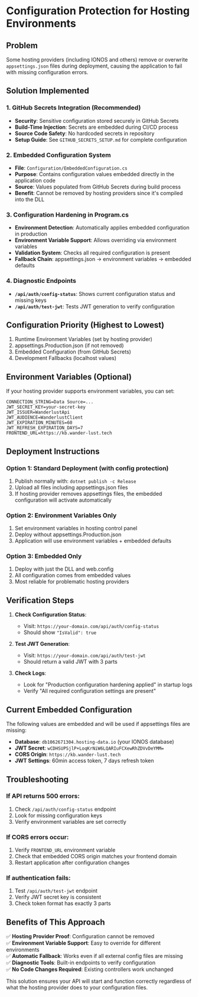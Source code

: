 # Configuration Protection for Hosting Environments

## Problem
Some hosting providers (including IONOS and others) remove or overwrite `appsettings.json` files during deployment, causing the application to fail with missing configuration errors.

## Solution Implemented

### 1. GitHub Secrets Integration (Recommended)
- **Security**: Sensitive configuration stored securely in GitHub Secrets
- **Build-Time Injection**: Secrets are embedded during CI/CD process
- **Source Code Safety**: No hardcoded secrets in repository
- **Setup Guide**: See `GITHUB_SECRETS_SETUP.md` for complete configuration

### 2. Embedded Configuration System
- **File**: `Configuration/EmbeddedConfiguration.cs`
- **Purpose**: Contains configuration values embedded directly in the application code
- **Source**: Values populated from GitHub Secrets during build process
- **Benefit**: Cannot be removed by hosting providers since it's compiled into the DLL

### 3. Configuration Hardening in Program.cs
- **Environment Detection**: Automatically applies embedded configuration in production
- **Environment Variable Support**: Allows overriding via environment variables
- **Validation System**: Checks all required configuration is present
- **Fallback Chain**: appsettings.json → environment variables → embedded defaults

### 4. Diagnostic Endpoints
- **`/api/auth/config-status`**: Shows current configuration status and missing keys
- **`/api/auth/test-jwt`**: Tests JWT generation to verify configuration

## Configuration Priority (Highest to Lowest)
1. Runtime Environment Variables (set by hosting provider)
2. appsettings.Production.json (if not removed)
3. Embedded Configuration (from GitHub Secrets)
4. Development Fallbacks (localhost values)

## Environment Variables (Optional)
If your hosting provider supports environment variables, you can set:

```
CONNECTION_STRING=Data Source=...
JWT_SECRET_KEY=your-secret-key
JWT_ISSUER=WanderlustApi
JWT_AUDIENCE=WanderlustClient
JWT_EXPIRATION_MINUTES=60
JWT_REFRESH_EXPIRATION_DAYS=7
FRONTEND_URL=https://kb.wander-lust.tech
```

## Deployment Instructions

### Option 1: Standard Deployment (with config protection)
1. Publish normally with: `dotnet publish -c Release`
2. Upload all files including appsettings.json files
3. If hosting provider removes appsettings files, the embedded configuration will activate automatically

### Option 2: Environment Variables Only
1. Set environment variables in hosting control panel
2. Deploy without appsettings.Production.json
3. Application will use environment variables + embedded defaults

### Option 3: Embedded Only
1. Deploy with just the DLL and web.config
2. All configuration comes from embedded values
3. Most reliable for problematic hosting providers

## Verification Steps

1. **Check Configuration Status**:
   - Visit: `https://your-domain.com/api/auth/config-status`
   - Should show `"IsValid": true`

2. **Test JWT Generation**:
   - Visit: `https://your-domain.com/api/auth/test-jwt`
   - Should return a valid JWT with 3 parts

3. **Check Logs**:
   - Look for "Production configuration hardening applied" in startup logs
   - Verify "All required configuration settings are present"

## Current Embedded Configuration
The following values are embedded and will be used if appsettings files are missing:

- **Database**: `db1062671304.hosting-data.io` (your IONOS database)
- **JWT Secret**: `wCDHSUPSjlP+LoqKrNiW6LQARIuFCXewRhZDVvDeYMM=`
- **CORS Origin**: `https://kb.wander-lust.tech`
- **JWT Settings**: 60min access token, 7 days refresh token

## Troubleshooting

### If API returns 500 errors:
1. Check `/api/auth/config-status` endpoint
2. Look for missing configuration keys
3. Verify environment variables are set correctly

### If CORS errors occur:
1. Verify `FRONTEND_URL` environment variable
2. Check that embedded CORS origin matches your frontend domain
3. Restart application after configuration changes

### If authentication fails:
1. Test `/api/auth/test-jwt` endpoint
2. Verify JWT secret key is consistent
3. Check token format has exactly 3 parts

## Benefits of This Approach

✅ **Hosting Provider Proof**: Configuration cannot be removed  
✅ **Environment Variable Support**: Easy to override for different environments  
✅ **Automatic Fallback**: Works even if all external config files are missing  
✅ **Diagnostic Tools**: Built-in endpoints to verify configuration  
✅ **No Code Changes Required**: Existing controllers work unchanged  

This solution ensures your API will start and function correctly regardless of what the hosting provider does to your configuration files.
